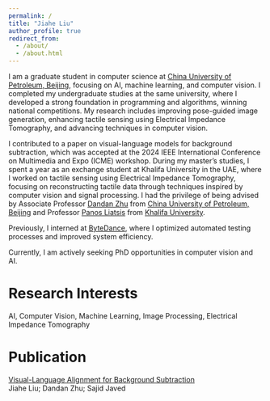 ```yaml
---
permalink: /
title: "Jiahe Liu"
author_profile: true
redirect_from: 
  - /about/
  - /about.html
---
```


I am a graduate student in computer science at [China University of Petroleum, Beijing](https://www.cup.edu.cn/cupai/index.htm), focusing on AI, machine learning, and computer vision. I completed my undergraduate studies at the same university, where I developed a strong foundation in programming and algorithms, winning national competitions. My research includes improving pose-guided image generation, enhancing tactile sensing using Electrical Impedance Tomography, and advancing techniques in computer vision.

I contributed to a paper on visual-language models for background subtraction, which was accepted at the 2024 IEEE International Conference on Multimedia and Expo (ICME) workshop. During my master’s studies, I spent a year as an exchange student at Khalifa University in the UAE, where I worked on tactile sensing using Electrical Impedance Tomography, focusing on reconstructing tactile data through techniques inspired by computer vision and signal processing. I had the privilege of being advised by Associate Professor [Dandan Zhu](https://www.cup.edu.cn/cupai/szdw/jsml/856a0903b2ea4e78a1e6001ba846b9d3.htm) from [China University of Petroleum, Beijing](https://www.cup.edu.cn/cupai/index.htm) and Professor [Panos Liatsis](https://www.ku.ac.ae/college-people/panos-liatsis) from [Khalifa University](https://www.ku.ac.ae/department/department-of-computer-science#about).

Previously, I interned at [ByteDance](https://www.bytedance.com/en/), where I optimized automated testing processes and improved system efficiency.

Currently, I am actively seeking PhD opportunities in computer vision and AI.

Research Interests
======
AI, Computer Vision, Machine Learning, Image Processing, Electrical Impedance Tomography

Publication
======
[Visual-Language Alignment for Background Subtraction](https://doi.org/10.1109/ICMEW63481.2024.10645430)<br>
Jiahe Liu; Dandan Zhu; Sajid Javed